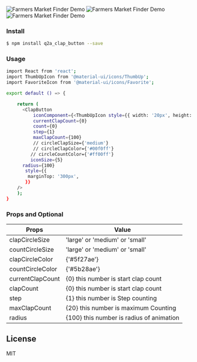 
![Farmers Market Finder Demo](https://s1.gifyu.com/images/clap1.gif)
![Farmers Market Finder Demo](https://s1.gifyu.com/images/clap2.gif)
![Farmers Market Finder Demo](https://s1.gifyu.com/images/clap4.gif)

### Install


```sh
$ npm install q2a_clap_button --save
```

### Usage

```sh
import React from 'react';
import ThumbUpIcon from '@material-ui/icons/ThumbUp';
import FavoriteIcon from '@material-ui/icons/Favorite';

export default () => {

    return (
      <ClapButton
          iconComponent={<ThumbUpIcon style={{ width: '20px', height: '20px' }} />}
          currentClapCount={0}
          count={0}
          step={1}
          maxClapCount={100}
          // circleClapSize={'medium'}
          // circleClapColor={'#00f0ff'}
         // circleCountColor={'#ff00ff'}
         iconSize={5}
      radius={100}
       style={{
        marginTop: '300px',
       }}
    />
    );
}
```

### Props and Optional

| Props | Value |
| ------ | ------ |
| clapCircleSize | 'large' or 'medium' or 'small' |
| countCircleSize | 'large' or 'medium' or 'small' |
| clapCircleColor |{'#5f27ae'} |
| countCircleColor | {'#5b28ae'} |
| currentClapCount | {0} this number is start clap count |
| clapCount | {0} this number is start clap count |
| step|{1} this number is Step counting |
|maxClapCount| {20} this number is maximum Counting|
|radius |{100} this number is radius of animation |




License
----

MIT


